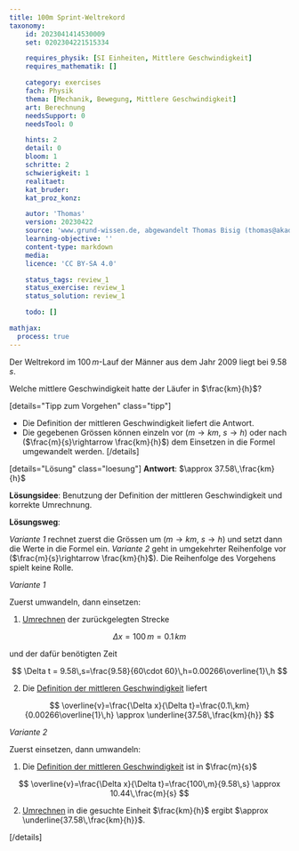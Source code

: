 ```yaml
---
title: 100m Sprint-Weltrekord
taxonomy:
	id: 2023041414530009
	set: 0202304221515334

	requires_physik: [SI Einheiten, Mittlere Geschwindigkeit]
	requires_mathematik: []

	category: exercises
	fach: Physik
	thema: [Mechanik, Bewegung, Mittlere Geschwindigkeit]
	art: Berechnung
	needsSupport: 0
	needsTool: 0

	hints: 2
	detail: 0
	bloom: 1
	schritte: 2
	schwierigkeit: 1
	realitaet: 
	kat_bruder:
	kat_proz_konz: 

	autor: 'Thomas'
	version: 20230422
	source: 'www.grund-wissen.de, abgewandelt Thomas Bisig (thomas@akademix.ch)'
	learning-objective: ''
	content-type: markdown
	media:
	licence: 'CC BY-SA 4.0'

	status_tags: review_1
	status_exercise: review_1
	status_solution: review_1

	todo: []

mathjax:
  process: true
---
```

Der Weltrekord im $100\,m$-Lauf der Männer aus dem Jahr 2009 liegt bei $9.58\,s$.

Welche mittlere Geschwindigkeit hatte der Läufer in $\frac{km}{h}$?


[details="Tipp zum Vorgehen" class="tipp"]
- Die Definition der mittleren Geschwindigkeit liefert die Antwort.
- Die gegebenen Grössen können einzeln vor ($m\rightarrow km$, $s\rightarrow h$) oder nach ($\frac{m}{s}\rightarrow \frac{km}{h}$) dem Einsetzen in die Formel umgewandelt werden.
[/details]

[details="Lösung" class="loesung"]
**Antwort**: $\approx 37.58\,\frac{km}{h}$

**Lösungsidee**: Benutzung der Definition der mittleren Geschwindigkeit und korrekte Umrechnung.

**Lösungsweg**:

_Variante 1_ rechnet zuerst die Grössen um ($m\rightarrow km$, $s\rightarrow h$) und setzt dann die Werte in die Formel ein. _Variante 2_ geht in umgekehrter Reihenfolge vor ($\frac{m}{s}\rightarrow \frac{km}{h}$). Die Reihenfolge des Vorgehens spielt keine Rolle.

_Variante 1_

Zuerst umwandeln, dann einsetzen:

1. [Umrechnen](../) der zurückgelegten Strecke

$$
\Delta x = 100\,m=0.1\,km
$$ 

und der dafür benötigten Zeit

$$
\Delta t = 9.58\,s=\frac{9.58}{60\cdot 60}\,h=0.00266\overline{1}\,h
$$

2. Die [Definition der mittleren Geschwindigkeit](../../../../../konzepte/konzept-1) liefert

$$
\overline{v}=\frac{\Delta x}{\Delta t}=\frac{0.1\,km}{0.00266\overline{1}\,h} \approx \underline{37.58\,\frac{km}{h}}
$$

_Variante 2_

Zuerst einsetzen, dann umwandeln:

1. Die [Definition der mittleren Geschwindigkeit](../../../../../konzepte/konzept-1) ist in $\frac{m}{s}$

$$
\overline{v}=\frac{\Delta x}{\Delta t}=\frac{100\,m}{9.58\,s} \approx 10.44\,\frac{m}{s}
$$

2. [Umrechnen](../) in die gesuchte Einheit $\frac{km}{h}$ ergibt $\approx \underline{37.58\,\frac{km}{h}}$.

[/details]